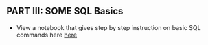 
## PART III: SOME SQL Basics

* View a notebook that gives step by step instruction on basic SQL commands here [here]( https://ironhacks.com/notebook-viewer?path=https://raw.githubusercontent.com/ironhacks/Tutorials-COVID-19/master/tutorials-fall-2020/python/Part3.ipynb)
